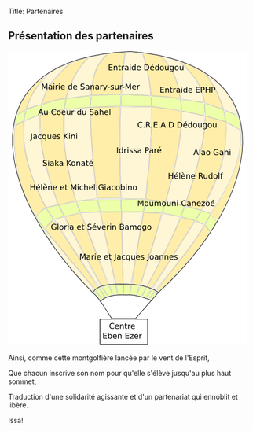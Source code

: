 Title: Partenaires

Présentation des partenaires
----------------------------


![montgolfiere des partenaires][1]


Ainsi, comme cette montgolfière lancée par le vent de l'Esprit, 

Que chacun inscrive son nom pour qu'elle s'élève jusqu'au plus haut sommet, 

Traduction d'une solidarité agissante et d'un partenariat qui ennoblit et
libère. 

Issa!


  [1]: /data/images/montgolfiere.png
